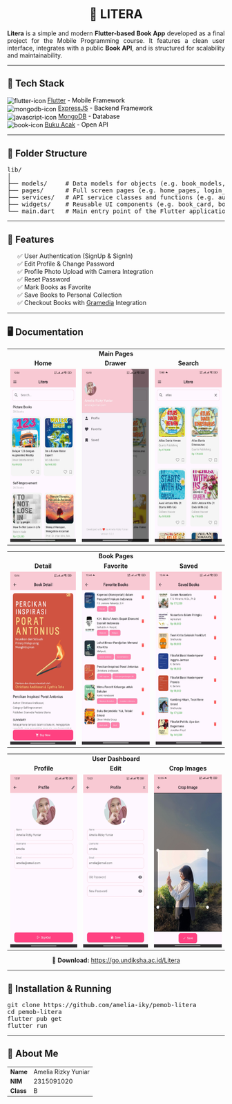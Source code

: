 <h1 align="center">📔 LITERA</h1>

<p align="justify">
  <b>Litera</b> is a simple and modern <b>Flutter-based Book App</b> developed as a final project for the Mobile Programming course. It features a clean user interface, integrates with a public <b>Book API</b>, and is structured for scalability and maintainability.
</p>

<hr/>

<h2>🚀 Tech Stack</h2>

<ul style="list-style-type: none; padding-left: 0; color: black;">
  <li>
    <img src="https://img.icons8.com/?size=100&id=7I3BjCqe9rjG&format=png&color=000000" alt="flutter-icon" style="height: 22px; vertical-align: middle;">
    <a href="https://flutter.dev/">Flutter</a> - Mobile Framework
  </li>
  <li>
    <img src="https://img.icons8.com/?size=100&id=108784&format=png&color=000000" alt="mongodb-icon" style="height: 22px; vertical-align: middle;">
    <a href="https://expressjs.com/">ExpressJS</a> - Backend Framework
  </li>
  <li>
    <img src="https://img.icons8.com/?size=100&id=8rKdRqZFLurS&format=png&color=000000" alt="javascript-icon" style="height: 22px; vertical-align: middle;">
    <a href="https://www.mongodb.com/">MongoDB</a> - Database
  </li>
  <li>
    <img src="https://img.icons8.com/?size=100&id=l6iocFkbmCrh&format=png&color=000000" alt="book-icon" style="height: 22px; vertical-align: middle;">
    <a href="https://bukuacak.vercel.app/api">Buku Acak</a> - Open API
  </li>
</ul>

<hr/>

<h2>📁 Folder Structure</h2>

<pre>
lib/
│
├── models/     # Data models for objects (e.g. book_models, genre_models, user_models, etc.)
├── pages/      # Full screen pages (e.g. home_pages, login_pages, proile_pages, etc.)
├── services/   # API service classes and functions (e.g. auth_api_service, book_api_service, user_api_service, etc.)
├── widgets/    # Reusable UI components (e.g. book_card, book_category, profile_form, etc.)
└── main.dart   # Main entry point of the Flutter application
</pre>

<hr/>

<h2>🎯 Features</h2>

<ul style='list-style-type: none;'>
  <li>✅ User Authentication (SignUp & SignIn)</li>
  <li>✅ Edit Profile & Change Password</li>
  <li>✅ Profile Photo Upload with Camera Integration</li>
  <li>✅ Reset Password</li>
  <li>✅ Mark Books as Favorite</li>
  <li>✅ Save Books to Personal Collection</li>
  <li>✅ Checkout Books with <a href="https://www.gramedia.com/">Gramedia</a> Integration</li>
</ul>

<hr/>

<h2>🖥️ Documentation</h2>

<!-- Main Pages -->
<table>
  <tr>
    <td colspan="4" align="center"><b>Main Pages</b></td>
  </tr>
  <tr>
    <td align="center"><b>Home</b></td>
    <td align="center"><b>Drawer</b></td>
    <td align="center"><b>Search</b></td>
  </tr>
  <tr>
    <td align="center">
      <img src="/assets/documentation/home-pages.jpg" alt="home-pages" height="400" width="200"/>
    </td>
    <td align="center">
      <img src='/assets/documentation/drawer-pages.jpg' alt="drawer-pages" height="400" width="200"/>
    </td>
    <td align="center">
      <img src='/assets/documentation/book-search.jpg' alt="search-pages" height="400" width="200"/>
    </td>
  </tr>
</table>

<!-- Book Pages -->
<table>
  <tr>
    <td colspan="3" align="center"><b>Book Pages</b></td>
  </tr>
  <tr>
    <td align="center"><b>Detail</b></td>
    <td align="center"><b>Favorite</b></td>
    <td align="center"><b>Saved</b></td>
  </tr>
  <tr>
    <td align="center">
      <img src='/assets/documentation/book-detail.jpg' alt="detail-pages" height="400" width="200"/>
    </td>
    <td align="center">
      <img src="/assets/documentation/book-favorite.jpg" alt="edit-profile-pages" height="400" width="200"/>
    </td>
    <td align="center">
      <img src="/assets/documentation/book-saved.jpg" alt="edit-profile-pages" height="400" width="200"/>
    </td>
  </tr>
</table>

<!-- User Dashboard -->
<table>
  <tr>
    <td colspan="3" align="center"><b>User Dashboard</b></td>
  </tr>
  <tr>
    <td align="center"><b>Profile</b></td>
    <td align="center"><b>Edit</b></td>
    <td align="center"><b>Crop Images</b></td>
  </tr>
  <tr>
    <td align="center">
      <img src="/assets/documentation/profile-pages.jpg" alt="profile-pages" height="400" width="200"/>
    </td>
    <td align="center">
      <img src="/assets/documentation/profile-edit.jpg" alt="edit-profile-pages" height="400" width="200"/>
    </td>
    <td align="center">
      <img src="/assets/documentation/profile-crop-images.jpg" alt="edit-profile-pages" height="400" width="200"/>
    </td>
  </tr>
</table>

<p align="center">
  🔗 <b>Download:</b> <a href='https://go.undiksha.ac.id/Litera'>https://go.undiksha.ac.id/Litera</a>
</p>

<hr/>

<h2>🔧 Installation & Running</h2>

<pre>
git clone https://github.com/amelia-iky/pemob-litera
cd pemob-litera
flutter pub get
flutter run
</pre>

<hr/>

<h2>📌 About Me</h2>

<table>
  <tr>
    <td><b>Name</b></td>
    <td>Amelia Rizky Yuniar</td>
  </tr>
  <tr>
    <td><b>NIM</b></td>
    <td>2315091020</td>
  </tr>
  <tr>
    <td><b>Class</b></td>
    <td>B</td>
  </tr>
</table>

